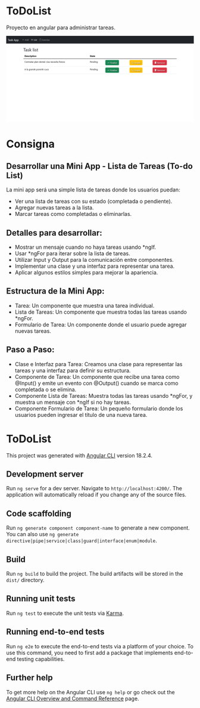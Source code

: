 # ToDoList
Proyecto en angular para administrar tareas.

![Lista de tareas](captures/ToDoList.png)

# Consigna
## Desarrollar una Mini App - Lista de Tareas (To-do List)
La mini app será una simple lista de tareas donde los usuarios puedan:
* Ver una lista de tareas con su estado (completada o pendiente).
* Agregar nuevas tareas a la lista.
* Marcar tareas como completadas o eliminarlas.

## Detalles para desarrollar:
* Mostrar un mensaje cuando no haya tareas usando *ngIf.
* Usar *ngFor para iterar sobre la lista de tareas.
* Utilizar Input y Output para la comunicación entre componentes.
* Implementar una clase y una interfaz para representar una tarea.
* Aplicar algunos estilos simples para mejorar la apariencia.


## Estructura de la Mini App:
* Tarea: Un componente que muestra una tarea individual.
* Lista de Tareas: Un componente que muestra todas las tareas usando *ngFor.
* Formulario de Tarea: Un componente donde el usuario puede agregar nuevas tareas.


## Paso a Paso:
* Clase e Interfaz para Tarea: Creamos una clase para representar las tareas y una interfaz para definir su estructura.
* Componente de Tarea: Un componente que recibe una tarea como @Input() y emite un evento con @Output() cuando se marca como completada o se elimina.
* Componente Lista de Tareas: Muestra todas las tareas usando *ngFor, y muestra un mensaje con *ngIf si no hay tareas.
* Componente Formulario de Tarea: Un pequeño formulario donde los usuarios pueden ingresar el título de una nueva tarea.



# ToDoList

This project was generated with [Angular CLI](https://github.com/angular/angular-cli) version 18.2.4.

## Development server

Run `ng serve` for a dev server. Navigate to `http://localhost:4200/`. The application will automatically reload if you change any of the source files.

## Code scaffolding

Run `ng generate component component-name` to generate a new component. You can also use `ng generate directive|pipe|service|class|guard|interface|enum|module`.

## Build

Run `ng build` to build the project. The build artifacts will be stored in the `dist/` directory.

## Running unit tests

Run `ng test` to execute the unit tests via [Karma](https://karma-runner.github.io).

## Running end-to-end tests

Run `ng e2e` to execute the end-to-end tests via a platform of your choice. To use this command, you need to first add a package that implements end-to-end testing capabilities.

## Further help

To get more help on the Angular CLI use `ng help` or go check out the [Angular CLI Overview and Command Reference](https://angular.dev/tools/cli) page.
